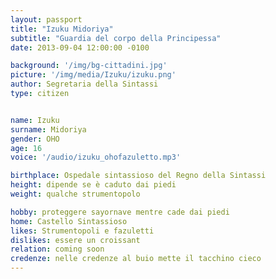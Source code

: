 ```yaml
---
layout: passport
title: "Izuku Midoriya"
subtitle: "Guardia del corpo della Principessa"
date: 2013-09-04 12:00:00 -0100

background: '/img/bg-cittadini.jpg'
picture: '/img/media/Izuku/izuku.png'
author: Segretaria della Sintassi
type: citizen


name: Izuku
surname: Midoriya
gender: OHO
age: 16
voice: '/audio/izuku_ohofazuletto.mp3'

birthplace: Ospedale sintassioso del Regno della Sintassi
height: dipende se è caduto dai piedi
weight: qualche strumentopolo

hobby: proteggere sayornave mentre cade dai piedi
home: Castello Sintassioso
likes: Strumentopoli e fazuletti
dislikes: essere un croissant
relation: coming soon
credenze: nelle credenze al buio mette il tacchino cieco
---
```


